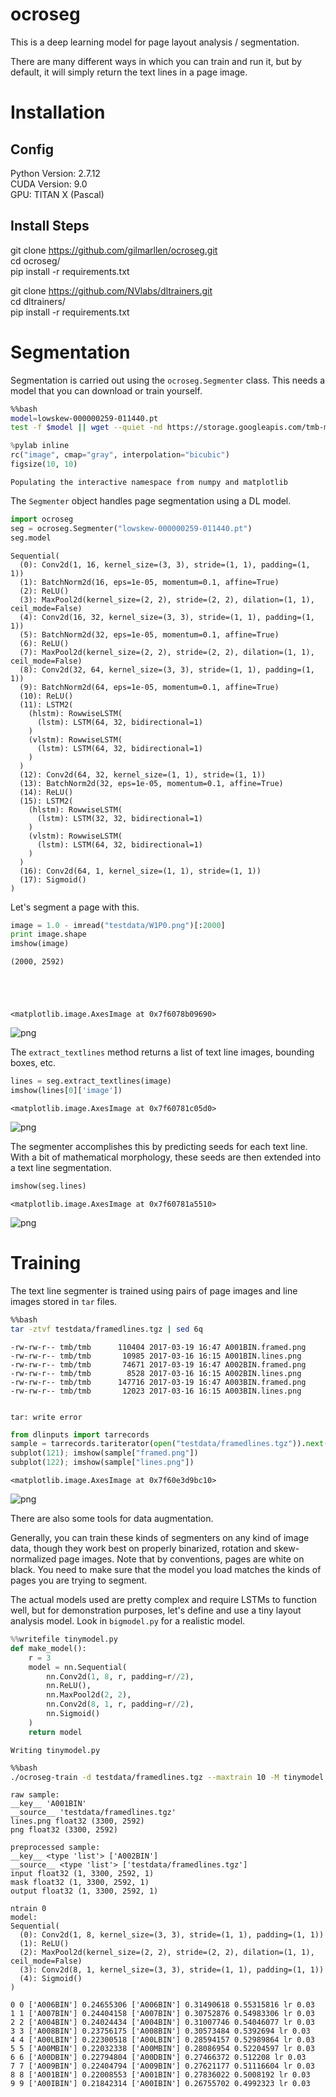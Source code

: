 
# ocroseg  
This is a deep learning model for page layout analysis / segmentation.

There are many different ways in which you can train and run it, but by default, it will simply return the text lines in a page image.

# Installation
## Config
Python Version: 2.7.12  
CUDA Version: 9.0  
GPU: TITAN X (Pascal)  

## Install Steps
git clone https://github.com/gilmarllen/ocroseg.git  
cd ocroseg/  
pip install -r requirements.txt  

git clone https://github.com/NVlabs/dltrainers.git  
cd dltrainers/  
pip install -r requirements.txt  

# Segmentation

Segmentation is carried out using the `ocroseg.Segmenter` class. This needs a model that you can download or train yourself.


```bash
%%bash
model=lowskew-000000259-011440.pt
test -f $model || wget --quiet -nd https://storage.googleapis.com/tmb-models/$model
```


```python
%pylab inline
rc("image", cmap="gray", interpolation="bicubic")
figsize(10, 10)
```

    Populating the interactive namespace from numpy and matplotlib


The `Segmenter` object handles page segmentation using a DL model.


```python
import ocroseg
seg = ocroseg.Segmenter("lowskew-000000259-011440.pt")
seg.model
```




    Sequential(
      (0): Conv2d(1, 16, kernel_size=(3, 3), stride=(1, 1), padding=(1, 1))
      (1): BatchNorm2d(16, eps=1e-05, momentum=0.1, affine=True)
      (2): ReLU()
      (3): MaxPool2d(kernel_size=(2, 2), stride=(2, 2), dilation=(1, 1), ceil_mode=False)
      (4): Conv2d(16, 32, kernel_size=(3, 3), stride=(1, 1), padding=(1, 1))
      (5): BatchNorm2d(32, eps=1e-05, momentum=0.1, affine=True)
      (6): ReLU()
      (7): MaxPool2d(kernel_size=(2, 2), stride=(2, 2), dilation=(1, 1), ceil_mode=False)
      (8): Conv2d(32, 64, kernel_size=(3, 3), stride=(1, 1), padding=(1, 1))
      (9): BatchNorm2d(64, eps=1e-05, momentum=0.1, affine=True)
      (10): ReLU()
      (11): LSTM2(
        (hlstm): RowwiseLSTM(
          (lstm): LSTM(64, 32, bidirectional=1)
        )
        (vlstm): RowwiseLSTM(
          (lstm): LSTM(64, 32, bidirectional=1)
        )
      )
      (12): Conv2d(64, 32, kernel_size=(1, 1), stride=(1, 1))
      (13): BatchNorm2d(32, eps=1e-05, momentum=0.1, affine=True)
      (14): ReLU()
      (15): LSTM2(
        (hlstm): RowwiseLSTM(
          (lstm): LSTM(32, 32, bidirectional=1)
        )
        (vlstm): RowwiseLSTM(
          (lstm): LSTM(64, 32, bidirectional=1)
        )
      )
      (16): Conv2d(64, 1, kernel_size=(1, 1), stride=(1, 1))
      (17): Sigmoid()
    )



Let's segment a page with this.


```python
image = 1.0 - imread("testdata/W1P0.png")[:2000]
print image.shape
imshow(image)
```

    (2000, 2592)





    <matplotlib.image.AxesImage at 0x7f6078b09690>




![png](README_files/README_7_2.png)


The `extract_textlines` method returns a list of text line images, bounding boxes, etc.


```python
lines = seg.extract_textlines(image)
imshow(lines[0]['image'])
```




    <matplotlib.image.AxesImage at 0x7f60781c05d0>




![png](README_files/README_9_1.png)


The segmenter accomplishes this by predicting seeds for each text line. With a bit of mathematical morphology, these seeds are then extended into a text line segmentation.


```python
imshow(seg.lines)
```




    <matplotlib.image.AxesImage at 0x7f60781a5510>




![png](README_files/README_11_1.png)


# Training

The text line segmenter is trained using pairs of page images and line images stored in `tar` files.


```bash
%%bash
tar -ztvf testdata/framedlines.tgz | sed 6q
```

    -rw-rw-r-- tmb/tmb      110404 2017-03-19 16:47 A001BIN.framed.png
    -rw-rw-r-- tmb/tmb       10985 2017-03-16 16:15 A001BIN.lines.png
    -rw-rw-r-- tmb/tmb       74671 2017-03-19 16:47 A002BIN.framed.png
    -rw-rw-r-- tmb/tmb        8528 2017-03-16 16:15 A002BIN.lines.png
    -rw-rw-r-- tmb/tmb      147716 2017-03-19 16:47 A003BIN.framed.png
    -rw-rw-r-- tmb/tmb       12023 2017-03-16 16:15 A003BIN.lines.png


    tar: write error



```python
from dlinputs import tarrecords
sample = tarrecords.tariterator(open("testdata/framedlines.tgz")).next()
subplot(121); imshow(sample["framed.png"])
subplot(122); imshow(sample["lines.png"])
```




    <matplotlib.image.AxesImage at 0x7f60e3d9bc10>




![png](README_files/README_14_1.png)


There are also some tools for data augmentation.

Generally, you can train these kinds of segmenters on any kind of image data, though they work best on properly binarized, rotation and skew-normalized page images. Note that by conventions, pages are white on black. You need to make sure that the model you load matches the kinds of pages you are trying to segment.


The actual models used are pretty complex and require LSTMs to function well, but for demonstration purposes, let's define and use a tiny layout analysis model. Look in `bigmodel.py` for a realistic model.


```python
%%writefile tinymodel.py
def make_model():
    r = 3
    model = nn.Sequential(
        nn.Conv2d(1, 8, r, padding=r//2),
        nn.ReLU(),
        nn.MaxPool2d(2, 2),
        nn.Conv2d(8, 1, r, padding=r//2),
        nn.Sigmoid()
    )
    return model
```

    Writing tinymodel.py



```bash
%%bash
./ocroseg-train -d testdata/framedlines.tgz --maxtrain 10 -M tinymodel.py --display 0
```

    raw sample:
    __key__ 'A001BIN'
    __source__ 'testdata/framedlines.tgz'
    lines.png float32 (3300, 2592)
    png float32 (3300, 2592)
    
    preprocessed sample:
    __key__ <type 'list'> ['A002BIN']
    __source__ <type 'list'> ['testdata/framedlines.tgz']
    input float32 (1, 3300, 2592, 1)
    mask float32 (1, 3300, 2592, 1)
    output float32 (1, 3300, 2592, 1)
    
    ntrain 0
    model:
    Sequential(
      (0): Conv2d(1, 8, kernel_size=(3, 3), stride=(1, 1), padding=(1, 1))
      (1): ReLU()
      (2): MaxPool2d(kernel_size=(2, 2), stride=(2, 2), dilation=(1, 1), ceil_mode=False)
      (3): Conv2d(8, 1, kernel_size=(3, 3), stride=(1, 1), padding=(1, 1))
      (4): Sigmoid()
    )
    
    0 0 ['A006BIN'] 0.24655306 ['A006BIN'] 0.31490618 0.55315816 lr 0.03
    1 1 ['A007BIN'] 0.24404158 ['A007BIN'] 0.30752876 0.54983306 lr 0.03
    2 2 ['A004BIN'] 0.24024434 ['A004BIN'] 0.31007746 0.54046077 lr 0.03
    3 3 ['A008BIN'] 0.23756175 ['A008BIN'] 0.30573484 0.5392694 lr 0.03
    4 4 ['A00LBIN'] 0.22300518 ['A00LBIN'] 0.28594157 0.52989864 lr 0.03
    5 5 ['A00MBIN'] 0.22032338 ['A00MBIN'] 0.28086954 0.52204597 lr 0.03
    6 6 ['A00DBIN'] 0.22794804 ['A00DBIN'] 0.27466372 0.512208 lr 0.03
    7 7 ['A009BIN'] 0.22404794 ['A009BIN'] 0.27621177 0.51116604 lr 0.03
    8 8 ['A001BIN'] 0.22008553 ['A001BIN'] 0.27836022 0.5008192 lr 0.03
    9 9 ['A00IBIN'] 0.21842314 ['A00IBIN'] 0.26755702 0.4992323 lr 0.03

